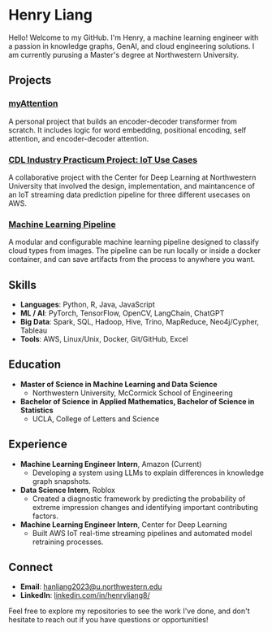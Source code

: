 # Henry Liang

Hello! Welcome to my GitHub. I'm Henry, a machine learning engineer with a passion in knowledge graphs, GenAI, and cloud engineering solutions. I am currently purusing a Master's degree at Northwestern University.

## Projects

### [myAttention](https://github.com/HenryLiang-123/myAttention)
A personal project that builds an encoder-decoder transformer from scratch. It includes logic for word embedding, positional encoding, self attention, and encoder-decoder attention.

### [CDL Industry Practicum Project: IoT Use Cases](https://github.com/samswain2/CDL-UseCases)
A collaborative project with the Center for Deep Learning at Northwestern University that involved the design, implementation, and maintancence of an IoT streaming data prediction pipeline for three different usecases on AWS.

### [Machine Learning Pipeline](https://github.com/HenryLiang-123/ml-pipeline)
A modular and configurable machine learning pipeline designed to classify cloud types from images. The pipeline can be run locally or inside a docker container, and can save artifacts from the process to anywhere you want.

## Skills

- **Languages**: Python, R, Java, JavaScript
- **ML / AI**: PyTorch, TensorFlow, OpenCV, LangChain, ChatGPT
- **Big Data**: Spark, SQL, Hadoop, Hive, Trino, MapReduce, Neo4j/Cypher, Tableau
- **Tools**: AWS, Linux/Unix, Docker, Git/GitHub, Excel

## Education

- **Master of Science in Machine Learning and Data Science**
  - Northwestern University, McCormick School of Engineering
- **Bachelor of Science in Applied Mathematics, Bachelor of Science in Statistics**
  - UCLA, College of Letters and Science

## Experience

- **Machine Learning Engineer Intern**, Amazon (Current)
  - Developing a system using LLMs to explain differences in knowledge graph snapshots.
- **Data Science Intern**, Roblox
  - Created a diagnostic framework by predicting the probability of extreme impression changes and identifying important contributing factors.
- **Machine Learning Engineer Intern**, Center for Deep Learning
  - Built AWS IoT real-time streaming pipelines and automated model retraining processes.

## Connect

- **Email**: [hanliang2023@u.northwestern.edu](mailto:hanliang2023@u.northwestern.edu)
- **LinkedIn**: [linkedin.com/in/henryliang8/](https://www.linkedin.com/in/henryliang8/)

Feel free to explore my repositories to see the work I've done, and don't hesitate to reach out if you have questions or opportunities!
